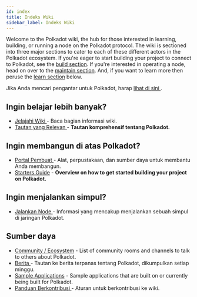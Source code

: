 ```yaml
---
id: index
title: Indeks Wiki
sidebar_label: Indeks Wiki
---
```


Welcome to the Polkadot wiki, the hub for those interested in learning, building, or running a node on the Polkadot protocol. The wiki is sectioned into three major sections to cater to each of these different actors in the Polkadot ecosystem. If you're eager to start building your project to connect to Polkadot, see the [build section](#want-to-build-on-polkadot). If you're interested in operating a node, head on over to the [maintain section](#want-to-run-a-node). And, if you want to learn more then peruse the [learn section](#want-to-learn-more) below.

Jika Anda mencari pengantar untuk Polkadot, harap [ lihat di sini ](learn-introduction).

## Ingin belajar lebih banyak?

- [ Jelajahi Wiki ](learn-introduction) - Baca bagian informasi wiki.
- [ Tautan yang Relevan ](learn-relevant-links) - <strong x-id = "1"> Tautan komprehensif tentang Polkadot. </strong>

## Ingin membangun di atas Polkadot?

- [ Portal Pembuat ](build-index) - Alat, perpustakaan, dan sumber daya untuk membantu Anda membangun.
- [Starters Guide](build-build-with-polkadot) - **Overview on how to get started building your project on Polkadot.**

## Ingin menjalankan simpul?

- [ Jalankan Node ](maintain-index) - Informasi yang mencakup menjalankan sebuah simpul di jaringan Polkadot.

## Sumber daya

- [Community / Ecosystem](community) - List of community rooms and channels to talk to others about Polkadot.
- [ Berita ](news) - Tautan ke berita terpanas tentang Polkadot, dikumpulkan setiap minggu.
- [Sample Applications](build-examples-index) - Sample applications that are built on or currently being built for Polkadot.
- [ Panduan Berkontribusi ](contributing) - Aturan untuk berkontribusi ke wiki.
